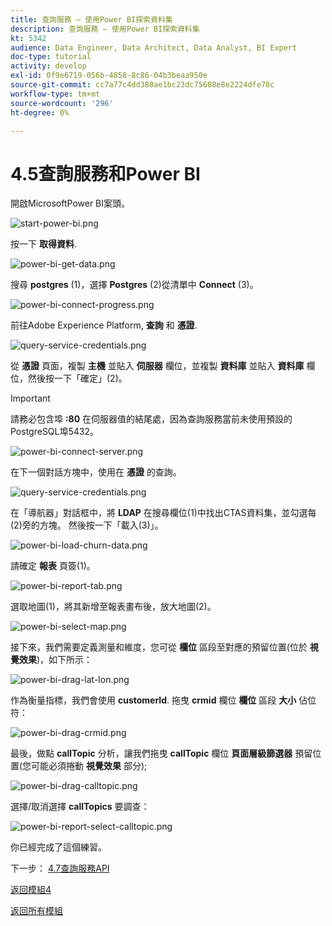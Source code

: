 ```yaml
---
title: 查詢服務 — 使用Power BI探索資料集
description: 查詢服務 — 使用Power BI探索資料集
kt: 5342
audience: Data Engineer, Data Architect, Data Analyst, BI Expert
doc-type: tutorial
activity: develop
exl-id: 0f9e6719-056b-4858-8c86-04b3beaa950e
source-git-commit: cc7a77c4dd380ae1bc23dc75608e8e2224dfe78c
workflow-type: tm+mt
source-wordcount: '296'
ht-degree: 0%

---
```


# 4.5查詢服務和Power BI

開啟MicrosoftPower BI案頭。

![start-power-bi.png](./images/start-power-bi.png)

按一下 **取得資料**.

![power-bi-get-data.png](./images/power-bi-get-data.png)

搜尋 **postgres** (1)，選擇 **Postgres** (2)從清單中 **Connect** (3)。

![power-bi-connect-progress.png](./images/power-bi-connect-progress.png)

前往Adobe Experience Platform, **查詢** 和 **憑證**.

![query-service-credentials.png](./images/query-service-credentials.png)

從 **憑證** 頁面，複製 **主機** 並貼入 **伺服器** 欄位，並複製 **資料庫** 並貼入 **資料庫** 欄位，然後按一下「確定」(2)。

>[!IMPORTANT]
>
>請務必包含埠 **:80** 在伺服器值的結尾處，因為查詢服務當前未使用預設的PostgreSQL埠5432。

![power-bi-connect-server.png](./images/power-bi-connect-server.png)

在下一個對話方塊中，使用在 **憑證** 的查詢。

![query-service-credentials.png](./images/query-service-credentials.png)

在「導航器」對話框中，將 **LDAP** 在搜尋欄位(1)中找出CTAS資料集，並勾選每(2)旁的方塊。 然後按一下「載入(3)」。

![power-bi-load-churn-data.png](./images/power-bi-load-churn-data.png)

請確定 **報表** 頁簽(1)。

![power-bi-report-tab.png](./images/power-bi-report-tab.png)

選取地圖(1)，將其新增至報表畫布後，放大地圖(2)。

![power-bi-select-map.png](./images/power-bi-select-map.png)

接下來，我們需要定義測量和維度，您可從 **欄位** 區段至對應的預留位置(位於 **視覺效果**)，如下所示：

![power-bi-drag-lat-lon.png](./images/power-bi-drag-lat-lon.png)

作為衡量指標，我們會使用 **customerId**. 拖曳 **crmid** 欄位 **欄位** 區段 **大小** 佔位符：

![power-bi-drag-crmid.png](./images/power-bi-drag-crmid.png)

最後，做點 **callTopic** 分析，讓我們拖曳 **callTopic** 欄位 **頁面層級篩選器** 預留位置(您可能必須捲動 **視覺效果** 部分);

![power-bi-drag-calltopic.png](./images/power-bi-drag-calltopic.png)

選擇/取消選擇 **callTopics** 要調查：

![power-bi-report-select-calltopic.png](./images/power-bi-report-select-calltopic.png)

你已經完成了這個練習。

下一步： [4.7查詢服務API](./ex7.md)

[返回模組4](./query-service.md)

[返回所有模組](../../overview.md)
